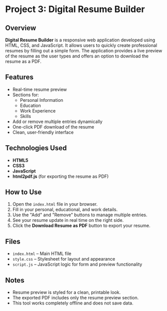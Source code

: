 # Project 3: Digital Resume Builder

## Overview

**Digital Resume Builder** is a responsive web application developed using HTML, CSS, and JavaScript. It allows users to quickly create professional resumes by filling out a simple form. The application provides a live preview of the resume as the user types and offers an option to download the resume as a PDF.

## Features

- Real-time resume preview
- Sections for:
  - Personal Information
  - Education
  - Work Experience
  - Skills
- Add or remove multiple entries dynamically
- One-click PDF download of the resume
- Clean, user-friendly interface

## Technologies Used

- **HTML5**
- **CSS3**
- **JavaScript**
- **html2pdf.js** (for exporting the resume as PDF)

## How to Use

1. Open the `index.html` file in your browser.
2. Fill in your personal, educational, and work details.
3. Use the "Add" and "Remove" buttons to manage multiple entries.
4. See your resume update in real time on the right side.
5. Click the **Download Resume as PDF** button to export your resume.

## Files

- `index.html` – Main HTML file
- `style.css` – Stylesheet for layout and appearance
- `script.js` – JavaScript logic for form and preview functionality

## Notes

- Resume preview is styled for a clean, printable look.
- The exported PDF includes only the resume preview section.
- This tool works completely offline and does not save data.
